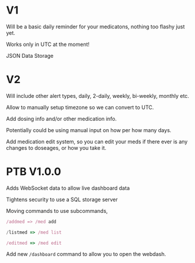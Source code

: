 # V1

Will be a basic daily reminder for your medicatons, nothing too flashy just yet.

Works only in UTC at the moment!

JSON Data Storage

# V2

Will include other alert types, daily, 2-daily, weekly, bi-weekly, monthly etc.

Allow to manually setup timezone so we can convert to UTC.

Add dosing info and/or other medication info.

Potentially could be using manual input on how per how many days.

Add medication edit system, so you can edit your meds if there ever is any changes to doseages, or how you take it.

# PTB V1.0.0

Adds WebSocket data to allow live dashboard data

Tightens security to use a SQL storage server

Moving commands to use subcommands, 

```js
/addmed => /med add

/listmed => /med list

/editmed => /med edit

```

Add new `/dashboard` command to allow you to open the webdash.